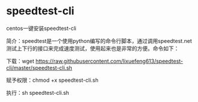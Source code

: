# speedtest-cli
centos一键安装speedtest-cli

简介：speedtest是一个使用python编写的命令行脚本，通过调用speedtest.net测试上下行的接口来完成速度测试，使用起来也是非常的方便。命令如下：

下载：wget https://raw.githubusercontent.com/lixuefeng613/speedtest-cli/master/speedtest-cli.sh

赋予权限：chmod +x speedtest-cli.sh

执行：sh speedtest-cli.sh

